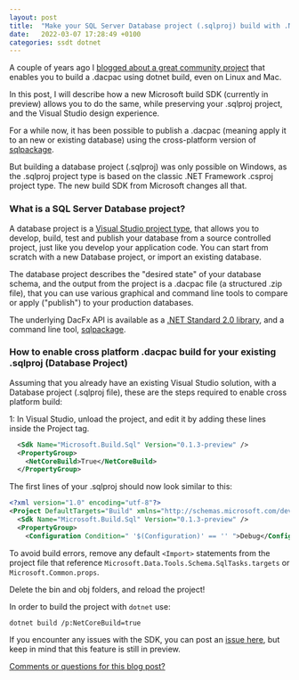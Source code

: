 ```yaml
---
layout: post
title:  "Make your SQL Server Database project (.sqlproj) build with .NET Core - even on Linux or macOS!"
date:   2022-03-07 17:28:49 +0100
categories: ssdt dotnet
---
```


A couple of years ago I [blogged about a great community project](https://erikej.github.io/efcore/2020/05/11/ssdt-dacpac-netcore.html) that enables you to build a .dacpac using dotnet build, even on Linux and Mac.

In this post, I will describe how a new Microsoft build SDK (currently in preview) allows you to do the same, while preserving your .sqlproj project, and the Visual Studio design experience.

For a while now, it has been possible to publish a .dacpac (meaning apply it to an new or existing database) using the cross-platform version of [sqlpackage](https://docs.microsoft.com/sql/tools/sqlpackage-download?WT.mc_id=DT-MVP-4025156).

But building a database project (.sqlproj) was only possible on Windows, as the .sqlproj project type is based on the classic .NET Framework .csproj project type. The new build SDK from Microsoft changes all that.

### What is a SQL Server Database project?

A database project is a [Visual Studio project type](https://visualstudio.microsoft.com/vs/features/ssdt/), that allows you to develop, build, test and publish your database from a source controlled project, just like you develop your application code. You can start from scratch with a new Database project, or import an existing database.

The database project describes the "desired state" of your database schema, and the output from the project is a .dacpac file (a structured .zip file), that you can use various graphical and command line tools to compare or apply ("publish") to your production databases.

The underlying DacFx API is available as a [.NET Standard 2.0 library](https://www.nuget.org/packages/Microsoft.SqlServer.DACFx/150.4573.2), and a command line tool, [sqlpackage](https://docs.microsoft.com/sql/tools/sqlpackage?WT.mc_id=DT-MVP-4025156).

### How to enable cross platform .dacpac build for your existing .sqlproj (Database Project)

Assuming that you already have an existing Visual Studio solution, with a Database project (.sqlproj file), these are the steps required to enable cross platform build:

1: In Visual Studio, unload the project, and edit it by adding these lines inside the Project tag.

```xml
  <Sdk Name="Microsoft.Build.Sql" Version="0.1.3-preview" />
  <PropertyGroup>
    <NetCoreBuild>True</NetCoreBuild>
  </PropertyGroup>		
```
The first lines of your .sqlproj should now look similar to this:
```xml
<?xml version="1.0" encoding="utf-8"?>
<Project DefaultTargets="Build" xmlns="http://schemas.microsoft.com/developer/msbuild/2003" ToolsVersion="4.0">
  <Sdk Name="Microsoft.Build.Sql" Version="0.1.3-preview" />
  <PropertyGroup>
    <Configuration Condition=" '$(Configuration)' == '' ">Debug</Configuration>
```
To avoid build errors, remove any default `<Import>` statements from the project file that reference `Microsoft.Data.Tools.Schema.SqlTasks.targets` or `Microsoft.Common.props`.

Delete the bin and obj folders, and reload the project!

In order to build the project with `dotnet` use:

```dos
dotnet build /p:NetCoreBuild=true
```

If you encounter any issues with the SDK, you can post an [issue here](https://github.com/microsoft/DacFX/issues), but keep in mind that this feature is still in preview.

[Comments or questions for this blog post?](https://github.com/ErikEJ/erikej.github.io/issues/8)
